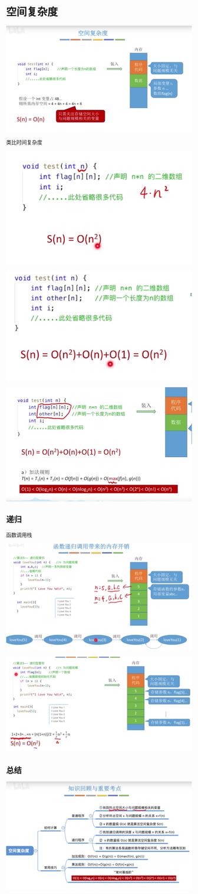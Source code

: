 # 空间复杂度

![image-20200801145342986](https://raw.githubusercontent.com/yanzhenxing123/blogImg/master/typora202008/22/110913-188190.png)



类比时间复杂度

![image-20200801145431220](https://raw.githubusercontent.com/yanzhenxing123/blogImg/master/typora202008/22/110918-965825.png)

![image-20200801145443839](https://raw.githubusercontent.com/yanzhenxing123/blogImg/master/typora202008/22/110925-260818.png)

![image-20200801145456129](https://raw.githubusercontent.com/yanzhenxing123/blogImg/master/typora202008/22/110930-372939.png)



## 递归

函数调用栈

![image-20200801145559639](https://raw.githubusercontent.com/yanzhenxing123/blogImg/master/typora202008/22/110949-57927.png)

![image-20200801145737074](https://raw.githubusercontent.com/yanzhenxing123/blogImg/master/typora202008/22/111000-469812.png)

## 总结

![image-20200801145755854](https://raw.githubusercontent.com/yanzhenxing123/blogImg/master/typora202008/22/111006-992210.png)